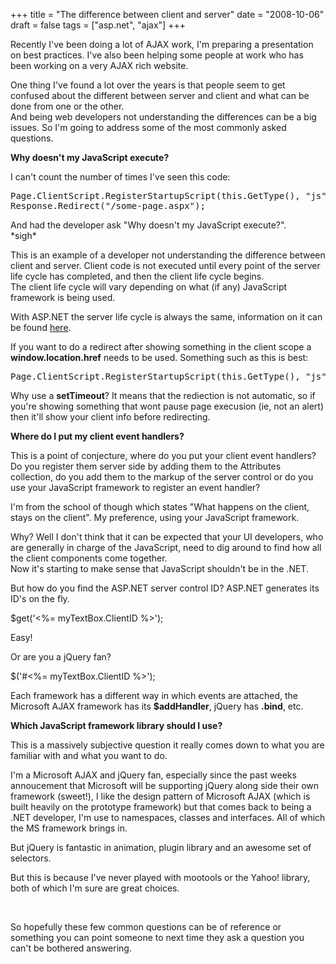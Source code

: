 +++
title = "The difference between client and server"
date = "2008-10-06"
draft = false
tags = ["asp.net", "ajax"]
+++

<p>
Recently I've been doing a lot of AJAX work, I'm preparing a presentation on best practices. I've also been helping some people at work who has been working on a very AJAX rich website.
</p>
<p>
One thing I've found a lot over the years is that people seem to get confused about the different between server and client and what can be done from one or the other.<br>
And being web developers not understanding the differences can be a big issues. So I'm going to address some of the most commonly asked questions.
</p>
<p>
<strong>Why doesn't my JavaScript execute?<br>
</strong>
</p>
<p>
I can't count the number of times I've seen this code:
</p>
<pre>Page.ClientScript.RegisterStartupScript(this.GetType(), <span class="string">"js"</span>, <span class="string">"alert('hey!');"</span>, <span class="keyword">true</span>);
Response.Redirect(<span class="string">"/some-page.aspx"</span>);
</pre>
<p>
And had the developer ask "Why doesn't my JavaScript execute?". <br>
*sigh* 
</p>
<p>
This is an example of a developer not understanding the difference between client and server. Client code is not executed until every point of the server life cycle has completed, and then the client life cycle begins.<br>
The client life cycle will vary depending on what (if any) JavaScript framework is being used.
</p>
<p>
With ASP.NET the server life cycle is always the same, information on it can be found <a href="https://web.archive.org/web/20081014180245/http://msdn.microsoft.com/en-us/library/ms178472.aspx" target="_blank">here</a>. 
</p>
<p>
If you want to do a redirect after showing something in the client scope a <strong>window.location.href</strong> needs to be used. Something such as this is best:
</p>
<pre>Page.ClientScript.RegisterStartupScript(this.GetType(), <span class="string">"js"</span>, <span class="string">"alert('hey!');" setTimeout(2000, function() { window.location.href='/some-page.aspx'; });</span>, <span class="keyword">true</span>);
</pre>
<p>
Why use a <strong>setTimeout</strong>? It means that the rediection is not automatic, so if you're showing something that wont pause page execusion (ie, not an alert) then it'll show your client info before redirecting. 
</p>
<p>
<strong>Where do I put my client event handlers?</strong>
</p>
<p>
This is a point of conjecture, where do you put your client event handlers? Do you register them server side by adding them to the Attributes collection, do you add them to the markup of the server control or do you use your JavaScript framework to register an event handler?
</p>
<p>
I'm from the school of though which states "What happens on the client, stays on the client". My preference, using your JavaScript framework.
</p>
<p>
Why? Well I don't think that it can be expected that your UI developers, who are generally in charge of the JavaScript, need to dig around to find how all the client components come together.<br>
Now it's starting to make sense that JavaScript shouldn't be in the .NET.
</p>
<p>
But how do you find the ASP.NET server control ID? ASP.NET generates its ID's on the fly.
</p>
<p>
$get(<span class="string">'&lt;%= myTextBox.ClientID %&gt;'</span>);
</p>
<p>
Easy! 
</p>
<p>
Or are you a jQuery fan?
</p>
<p>
$(<span class="string">'#&lt;%= myTextBox.ClientID %&gt;'</span>); 
</p>
<p>
Each framework has a different way in which events are attached, the Microsoft AJAX framework has its <strong>$addHandler</strong>, jQuery has <strong>.bind</strong>, etc.
</p>
<p>
<strong>Which JavaScript framework library should I use?</strong>
</p>
<p>
This is a massively subjective question it really comes down to what you are familiar with and what you want to do.
</p>
<p>
I'm a Microsoft AJAX and jQuery fan, especially since the past weeks annoucement that Microsoft will be supporting jQuery along side their own framework (sweet!), I like the design pattern of Microsoft AJAX (which is built heavily on the prototype framework) but that comes back to being a .NET developer, I'm use to namespaces, classes and interfaces. All of which the MS framework brings in.
</p>
<p>
But jQuery is fantastic in animation, plugin library and an awesome set of selectors.
</p>
<p>
But this is because I've never played with mootools or the Yahoo! library, both of which I'm sure are great choices.
</p>
<p>
&nbsp;
</p>
<p>
So hopefully these few common questions can be of reference or something you can point someone to next time they ask a question you can't be bothered answering. 
</p>